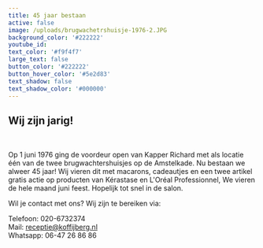 ```yaml
---
title: 45 jaar bestaan
active: false
image: /uploads/brugwachetrshuisje-1976-2.JPG
background_color: '#222222'
youtube_id:
text_color: '#f9f4f7'
large_text: false
button_color: '#222222'
button_hover_color: '#5e2d83'
text_shadow: false
text_shadow_color: '#000000'
---
```


## Wij zijn jarig\!&nbsp;

&nbsp;

Op 1 juni 1976 ging de voordeur open van Kapper Richard met als locatie één van de twee brugwachtershuisjes op de Amstelkade. Nu bestaan we alweer 45 jaar\! Wij vieren dit met macarons, cadeautjes en een twee artikel gratis actie op producten van Kérastase en L'Oréal Professionnel, We vieren de hele maand juni feest. Hopelijk tot snel in de salon.&nbsp;

Wil je contact met ons? Wij zijn te bereiken via:

Telefoon: 020-6732374<br>Mail: receptie@koffijberg.nl&nbsp;<br>Whatsapp: 06-47 26 86 86<br>&nbsp;

&nbsp;

&nbsp;
